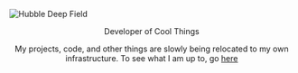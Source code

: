 ![Hubble Deep Field](https://raw.githubusercontent.com/Russell-Gill/Russell-Gill/main/home.png)
<p align="center">Developer of Cool Things</p>

<p align="center">My projects, code, and other things are slowly being relocated to my own infrastructure. To see what I am up to, go <a href="https://git.aardvark.zone/0x43eba">here</a></p>
